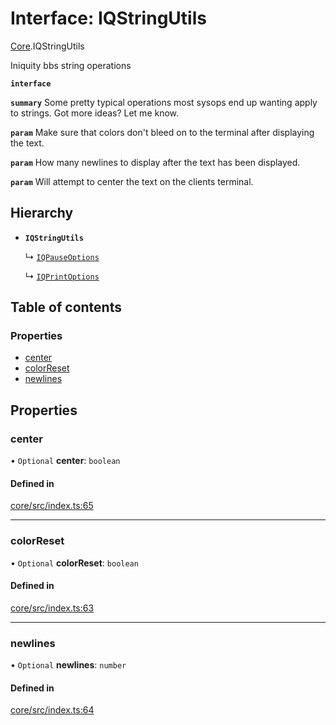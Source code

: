# Interface: IQStringUtils

[Core](../modules/Core.md).IQStringUtils

Iniquity bbs string operations

**`interface`**

**`summary`** Some pretty typical operations most sysops end up wanting apply to strings. Got more ideas? Let me know.

**`param`** Make sure that colors don't bleed on to the terminal after displaying the text.

**`param`** How many newlines to display after the text has been displayed.

**`param`** Will attempt to center the text on the clients terminal.

## Hierarchy

- **`IQStringUtils`**

  ↳ [`IQPauseOptions`](Core.IQPauseOptions.md)

  ↳ [`IQPrintOptions`](Core.IQPrintOptions.md)

## Table of contents

### Properties

- [center](Core.IQStringUtils.md#center)
- [colorReset](Core.IQStringUtils.md#colorreset)
- [newlines](Core.IQStringUtils.md#newlines)

## Properties

### center

• `Optional` **center**: `boolean`

#### Defined in

[core/src/index.ts:65](https://github.com/iniquitybbs/iniquity/blob/98451f1/packages/core/src/index.ts#L65)

___

### colorReset

• `Optional` **colorReset**: `boolean`

#### Defined in

[core/src/index.ts:63](https://github.com/iniquitybbs/iniquity/blob/98451f1/packages/core/src/index.ts#L63)

___

### newlines

• `Optional` **newlines**: `number`

#### Defined in

[core/src/index.ts:64](https://github.com/iniquitybbs/iniquity/blob/98451f1/packages/core/src/index.ts#L64)
